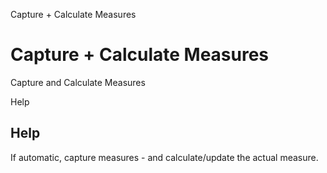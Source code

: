 
Capture + Calculate Measures
# Capture + Calculate Measures


Capture and Calculate Measures

Help
## Help

If automatic, capture measures - and calculate/update the actual measure.
